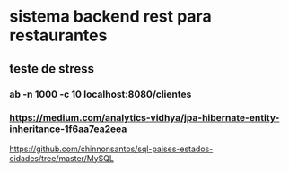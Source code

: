 # sistema backend rest para restaurantes

## teste de stress 

### ab -n 1000 -c 10 localhost:8080/clientes
### https://medium.com/analytics-vidhya/jpa-hibernate-entity-inheritance-1f6aa7ea2eea

https://github.com/chinnonsantos/sql-paises-estados-cidades/tree/master/MySQL